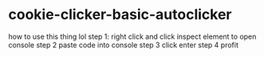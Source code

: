 # cookie-clicker-basic-autoclicker
how to use this thing lol
step 1: right click and click inspect element to open console
step 2 paste code into console
step 3 click enter
step 4 profit
